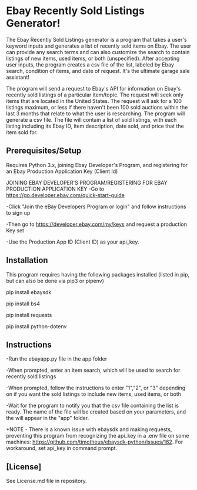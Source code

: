 # Ebay Recently Sold Listings Generator!

The Ebay Recently Sold Listings generator is a program that takes a user's keyword inputs and generates a list of recently sold items on Ebay. The user can provide any search terms and can also customize the search to contain listings of new items, used items, or both (unspecified). After accepting user inputs, the program creates a csv file of the list, labeled by Ebay search, condition of items, and date of request. It's the ultimate garage sale assistant!

The program will send a request to Ebay's API for information on Ebay's recently sold listings of a particular item/topic. The request
will seek only items that are located in the United States. The request will ask for a 100 listings maximum, or less if there haven't been 100 sold auctions within the last 3 months that relate to what the user is researching.
The program will generate a csv file. The file will contain a list of sold listings, with each listing including its Ebay ID, item description, date sold, and price that the item sold for.

## Prerequisites/Setup

Requires Python 3.x, joining Ebay Developer's Program, and registering for an Ebay Production Application Key (Client Id)

JOINING EBAY DEVELOPER'S PROGRAM/REGISTERING FOR EBAY PRODUCTION APPLICATION KEY
-Go to https://go.developer.ebay.com/quick-start-guide

-Click "Join the eBay Developers Program or login" and follow instructions to sign up

-Then go to https://developer.ebay.com/my/keys and request a production Key set

-Use the Production App ID (Client ID) as your api_key.


## Installation

This program requires having the following packages installed (listed in pip, but can also be done via pip3 or pipenv)

pip install ebaysdk

pip install bs4

pip install requests

pip install python-dotenv


## Instructions

-Run the ebayapp.py file in the app folder

-When prompted, enter an item search, which will be used to search for recently sold listings

-When prompted, follow the instructions to enter "1","2", or "3" depending on if you want the sold listings to include new items, used items, or both

-Wait for the program to notify you that the csv file containing the list is ready. The name of the file will be created based on your parameters, and the will appear in the "app" folder.

*NOTE - There is a known issue with ebaysdk and making requests, preventing this program from recognizing the api_key in a .env file
on some machines: https://github.com/timotheus/ebaysdk-python/issues/162.
For workaround, set api_key in command prompt.


## [License]
See License.md file in repository.
